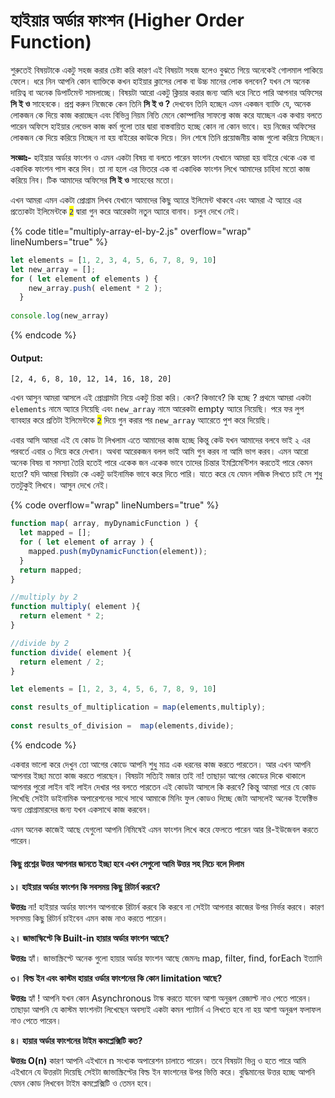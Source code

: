 # হাইয়ার অর্ডার ফাংশন (Higher Order Function)

শুরুতেই বিষয়টাকে একটু সহজ করার চেষ্টা করি কারণ এই বিষয়টা সহজ হলেও বুঝতে গিয়ে অনেকেই গোলমাল পাকিয়ে ফেলে। ধরে নিন আপনি কোন ব্যাক্তিকে কখন হাইয়ার ক্লাসের লোক বা উচ্চ মানের লোক বলবেন? যখন সে অনেক দায়িত্ব বা অনেক ডিপার্টমেন্ট সামলাচ্ছে। বিষয়টা আরো একটু ক্লিয়ার করার জন্য আমি ধরে নিতে পারি আপনার অফিসের **সি ই ও** সাহেবকে। প্রশ্ন করুন নিজেকে কেন তিনি **সি ই ও ?** দেখবেন তিনি হচ্ছেন এমন একজন ব্যাক্তি যে, অনেক লোকজন কে দিয়ে কাজ করাচ্ছেন এবং বিভিন্ন নিয়ম নিতি মেনে কোম্পানির সাফল্যে কাজ করে যাচ্ছেন এক কথায় বলতে পারেন অফিসে হাইয়ার লেভেল কাজ কর্ম গুলো তার দ্বারা বাস্তবায়িত হচ্ছে কোন না কোন ভাবে। হয় নিজের অফিসের লোকজন কে দিয়ে করিয়ে নিচ্ছেন না হয় বাইরের কাউকে দিয়ে। দিন শেষে তিনি প্রয়োজনীয় কাজ গুলো করিয়ে নিচ্ছেন।

**সংজ্ঞাঃ-**  হাইয়ার অর্ডার ফাংশন ও এমন একটা বিষয় বা বলতে পারেন ফাংশন যেখানে আমরা হয় বাইরে থেকে  এক বা একাধিক ফাংশন পাস করে দিব। তা না হলে এর ভিতরে এক বা একাধিক ফাংশন লিখে আমাদের চাহিদা মতো কাজ করিয়ে নিব। টিক আমাদের অফিসের **সি ই ও** সাহেবের মতো।&#x20;

এখন আমরা এমন একটা প্রোগ্রাম লিখব যেখানে আমাদের কিছু অ্যারে ইলিমেন্ট থাকবে এবং আমরা ঐ অ্যারে এর প্রত্যেকটা ইলিমেন্টকে <mark style="color:blue;">`2`</mark> দ্বারা গুন করে আরেকটা নতুন অ্যারে বানাব। চলুন দেখে নেই।&#x20;

{% code title="multiply-array-el-by-2.js" overflow="wrap" lineNumbers="true" %}
```javascript
let elements = [1, 2, 3, 4, 5, 6, 7, 8, 9, 10]
let new_array = [];
for ( let element of elements ) {
    new_array.push( element * 2 );
  }
  
console.log(new_array)
```
{% endcode %}

#### Output:

```
[2, 4, 6, 8, 10, 12, 14, 16, 18, 20]
```

এখন আসুন আমরা আসলে এই প্রোগ্রামটা নিয়ে একটু চিন্তা করি। কেন? কিভাবে? কি হচ্ছে ? প্রথমে আমরা একটা `elements` নামে অ্যারে নিয়েছি এবং `new_array` নামে আরেকটা empty অ্যারে নিয়েছি। পরে ফর লুপ ব্যাবহার করে প্রতিটা ইলিমেন্টকে <mark style="color:blue;">`2`</mark> দিয়ে গুন করার পর `new_array` অ্যারেতে পুশ করে দিয়েছি।

এবার আসি আমরা এই যে কোড টা লিখলাম এতে আমাদের কাজ হচ্ছে কিন্তু কেউ যখন আমাদের বলবে ভাই ২ এর পরবর্তে এবার ৩ দিয়ে করে দেখান। অথবা আরেকজন বলল ভাই আমি গুন করব না আমি ভাগ করব। এমন আরো অনেক বিষয় বা সমস্যা তৈরি হতেই পারে একেক জন একেক ভাবে তাদের চিন্তার ইমপ্লিমেন্টিশন করতেই পারে কেমন হতো? যদি আমরা বিষয়টা কে একটু ডাইনামিক ভাবে করে দিতে পারি। যাতে করে যে যেমন লজিক লিখতে চাই সে শুধু ততটুকুই লিখবে। আসুন দেখে নেই।

{% code overflow="wrap" lineNumbers="true" %}
```javascript
function map( array, myDynamicFunction ) {
  let mapped = [];
  for ( let element of array ) {
    mapped.push(myDynamicFunction(element));
  }
  return mapped;
}

//multiply by 2
function multiply( element ){
  return element * 2;
}

//divide by 2
function divide( element ){
  return element / 2;
}

let elements = [1, 2, 3, 4, 5, 6, 7, 8, 9, 10]

const results_of_multiplication = map(elements,multiply);
 
const results_of_division =  map(elements,divide);
```
{% endcode %}

একবার ভালো করে দেখুন তো আগের কোডে আপনি শুধু মাত্র এক ধরনের কাজ করতে পারতেন। আর এখন আপনি আপনার ইচ্ছা মতো কাজ করতে পারছেন। বিষয়টা সত্যিই মজার তাই না! তাছাড়া আগের কোডের দিকে থাকালে আপনার পুরো লাইন বাই লাইন দেখার পর বলতে পারতেন এই কোডটা আসলে কি করবে?  কিন্তু আমরা পরে যে কোড লিখেছি সেইটা ডাইনামিক অপারেশনের সাথে সাথে আমাকে মিনিং ফুল কোডও দিচ্ছে জেটা আসলেই অনেক ইফেক্টিভ অন্য প্রোগ্রামারদের জন্য যখন একসাথে কাজ করবেন।&#x20;

এমন অনেক কাজেই আছে যেগুলো আপনি নিমিষেই এমন ফাংশন লিখে করে ফেলতে পারেন আর রি-ইউজেবল করতে পারেন।&#x20;

#### কিছু প্রশ্নের উত্তর আপনার জানতে ইচ্ছা হবে এখন সেগুলো আমি উত্তর সহ নিচে বলে দিলাম

**১। হাইয়ার অর্ডার ফাংশন কি সবসময় কিছু রিটার্ন করবে?**

**উত্তরঃ** না! হাইয়ার অর্ডার ফাংশন আপনাকে রিটার্ন করবে কি করবে না সেইটা আপনার কাজের উপর নির্ভর করবে। কারণ সবসময় কিছু রিটার্ন চাইবেন এমন কাজ নাও করতে পারেন।

**২। জাভাস্কিপ্টে কি Built-in হায়ার অর্ডার ফাংশন আছে?**

**উত্তরঃ** হ্যাঁ। জাভাস্ক্রিপ্টে অনেক গুলো হায়ার অর্ডার ফাংশন আছে জেমনঃ map, filter, find, forEach ইত্যাদি

**৩। বিল্ড ইন এবং কাস্টম হায়ার ওর্ডার ফাংশনের কি কোন limitation আছে?**

**উত্তরঃ** হ্যাঁ ! আপনি যখন কোন Asynchronous টাস্ক করতে যাবেন আশা অনুরূপ রেজাল্ট নাও পেতে পারেন। তাছাড়া আপনি যে কাস্টম ফাংশনটা লিখেছেন অবস্যই একটা কমন প্যাটার্ন এ লিখতে হবে না হয় আশা অনুরূপ ফলাফল নাও পেতে পারেন।&#x20;

**৪। হায়ার অর্ডার ফাংশনের টাইম কমপ্লেক্সিটি কত?**

**উত্তরঃ O(n)** কারণ আপনি এইখানে n সংখ্যক অপারেশন চালাতে পারেন। তবে বিষয়টা ভিন্ন ও হতে পারে আমি এইখানে যে উত্তরটা দিয়েছি সেইটা জাভাস্ক্রিপ্টের বিল্ড ইন ফাংশনের উপর ভিত্তি করে। বুদ্ধিমানের উত্তর হচ্ছে আপনি যেমন কোড লিখবেন টাইম কমপ্লেক্সিটি ও তেমন হবে।&#x20;
